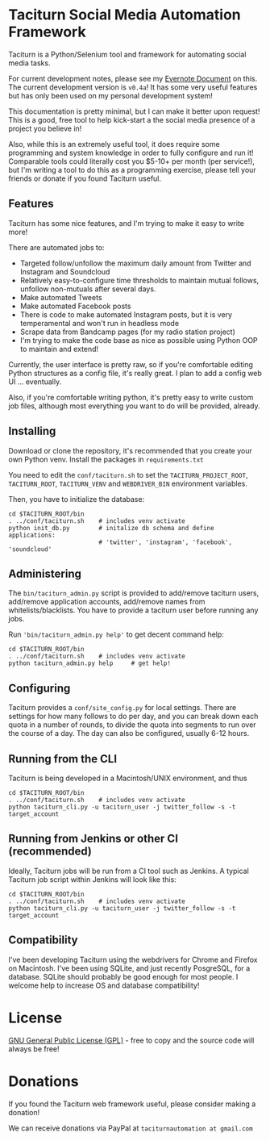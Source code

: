 # Taciturn Social Media Automation Framework

Taciturn is a Python/Selenium tool and framework for automating social media tasks.

For current development notes, please see my [Evernote Document](https://www.evernote.com/l/AtC6SBcYqJ9Iu6mm9uSS8M5NUJIUPXLQZ7U) on this.  The current development version is ```v0.4a```!  It has some very useful features but has only been used on my personal development system!

This documentation is pretty minimal, but I can make it better upon request!  This is a good, free tool to help kick-start a the social media presence of a project you believe in!

Also, while this is an extremely useful tool, it does require some programming and system knowledge in order to fully configure and run it!  Comparable tools could literally cost you $5-10+ per month (per service!), but I'm writing a tool to do this as a programming exercise, please tell your friends or donate if you found Taciturn useful.

## Features

Taciturn has some nice features, and I'm trying to make it easy to write more!

There are automated jobs to:

- Targeted follow/unfollow the maximum daily amount from Twitter and Instagram and Soundcloud
- Relatively easy-to-configure time thresholds to maintain mutual follows, unfollow non-mutuals after several days.
- Make automated Tweets
- Make automated Facebook posts
- There is code to make automated Instagram posts, but it is very temperamental and won't run in headless mode
- Scrape data from Bandcamp pages (for my radio station project)
- I'm trying to make the code base as nice as possible using Python OOP to maintain and extend!

Currently, the user interface is pretty raw, so if you're comfortable editing Python structures as a config file, it's really great.  I plan to add a config web UI ... eventually.

Also, if you're comfortable writing python, it's pretty easy to write custom job files, although most everything you want to do will be provided, already.

## Installing

Download or clone the repository, it's recommended that you create your own Python venv.  Install the packages in ```requirements.txt```

You need to edit the ```conf/taciturn.sh``` to set the ```TACITURN_PROJECT_ROOT```, ```TACITURN_ROOT```, ```TACITURN_VENV```  and ```WEBDRIVER_BIN``` environment variables.

Then, you have to initialize the database:

```shell script
cd $TACITURN_ROOT/bin
. ../conf/taciturn.sh    # includes venv activate
python init_db.py        # initalize db schema and define applications:
                         # 'twitter', 'instagram', 'facebook', 'soundcloud'
```

## Administering

The ```bin/taciturn_admin.py``` script is provided to add/remove taciturn users, add/remove application accounts, add/remove names from whitelists/blacklists.  You have to provide a taciturn user before running any jobs.

Run ```'bin/taciturn_admin.py help'``` to get decent command help: 

```shell script
cd $TACITURN_ROOT/bin
. ../conf/taciturn.sh    # includes venv activate
python taciturn_admin.py help     # get help!
```

## Configuring

Taciturn provides a ```conf/site_config.py``` for local settings.  There are settings for how many follows to do per day, and you can break down each quota in a number of rounds, to divide the quota into segments to run over the course of a day.  The day can also be configured, usually 6-12 hours.

## Running from the CLI 

Taciturn is being developed in a Macintosh/UNIX environment, and thus

```shell script
cd $TACITURN_ROOT/bin
. ../conf/taciturn.sh    # includes venv activate
python taciturn_cli.py -u taciturn_user -j twitter_follow -s -t target_account
```

## Running from Jenkins or other CI (recommended)

Ideally, Taciturn jobs will be run from a CI tool such as Jenkins.  A typical Taciturn job script within Jenkins will look like this:

```shell script
cd $TACITURN_ROOT/bin
. ../conf/taciturn.sh    # includes venv activate
python taciturn_cli.py -u taciturn_user -j twitter_follow -s -t target_account
```

## Compatibility

I've been developing Taciturn using the webdrivers for Chrome and Firefox on Macintosh.  I've been using SQLite, and just recently PosgreSQL, for a database.  SQLite should probably be good enough for most people.  I welcome help to increase OS and database compatibility!

# License

[GNU General Public License (GPL)](https://www.gnu.org/licenses/) - free to copy and the source code will always be free!

# Donations

If you found the Taciturn web framework useful, please consider making a donation!

We can receive donations via PayPal at ```taciturnautomation at gmail.com```
